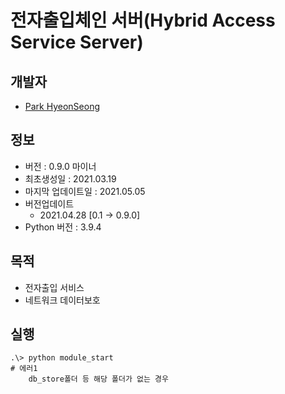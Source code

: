 # 전자출입체인 서버(Hybrid Access Service Server)

## 개발자
- [Park HyeonSeong](https://github.com/ParkHyeonSeong)

## 정보
- 버전 : 0.9.0 마이너
- 최초생성일 : 2021.03.19
- 마지막 업데이트일 : 2021.05.05
- 버전업데이트
    - 2021.04.28 [0.1 -> 0.9.0]
- Python 버전 : 3.9.4

## 목적
- 전자출입 서비스
- 네트워크 데이터보호

## 실행
    .\> python module_start
    # 에러1
        db_store폴더 등 해당 폴더가 없는 경우
